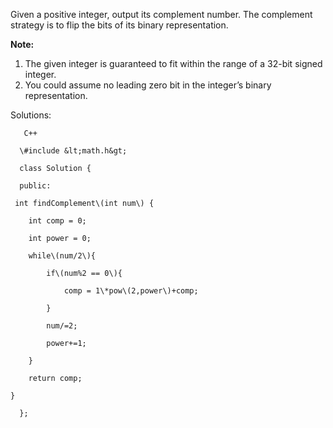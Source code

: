 Given a positive integer, output its complement number. The complement strategy is to flip the bits of its binary representation.

**Note:**

1. The given integer is guaranteed to fit within the range of a 32-bit signed integer.
2. You could assume no leading zero bit in the integer’s binary representation.







Solutions:

       C++

      \#include &lt;math.h&gt;

      class Solution {

      public:

```
 int findComplement\(int num\) {

    int comp = 0;

    int power = 0;

    while\(num/2\){

        if\(num%2 == 0\){

            comp = 1\*pow\(2,power\)+comp;

        }

        num/=2;

        power+=1;

    }

    return comp;

}
```

      };

